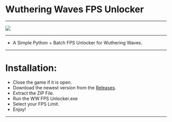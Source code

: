 
# Wuthering Waves FPS Unlocker

<hr>

<img src="https://media.discordapp.net/attachments/911807496048508958/1244666843302727811/Wuthering-Waves-Release-Date-Header.png?ex=6655f1d4&is=6654a054&hm=7486b9139a2a004952867f3192c8d01af6a67dea54884979557cf504fae86d93&=&format=webp&quality=lossless&width=900&height=506"/>

<hr>

- A Simple Python + Batch FPS Unlocker for Wuthering Waves.

<hr>

# Installation:

- Close the game if it is open.
- Download the newest version from the [Releases](https://github.com/insxnsive/wuthering-waves-fps-unlocker/releases/).
- Extract the ZIP File.
- Run the WW FPS Unlocker.exe
- Select your FPS Limit.
- Enjoy!

<hr>
